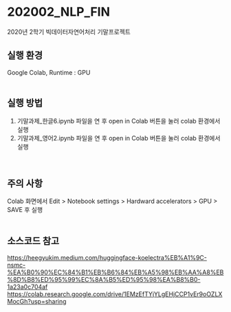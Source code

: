 # 202002_NLP_FIN
2020년 2학기 빅데이터자연어처리 기말프로젝트

## 실행 환경
Google Colab, Runtime : GPU<br>
<br>

## 실행 방법
1. 기말과제_한글6.ipynb 파일을 연 후 open in Colab 버튼을 눌러 colab 환경에서 실행
2. 기말과제_영어2.ipynb 파일을 연 후 open in Colab 버튼을 눌러 colab 환경에서 실행
<br>

## 주의 사항
Colab 화면에서 Edit > Notebook settings > Hardward accelerators > GPU > SAVE 후 실행<br>
<br>

## 소스코드 참고
https://heegyukim.medium.com/huggingface-koelectra%EB%A1%9C-nsmc-%EA%B0%90%EC%84%B1%EB%B6%84%EB%A5%98%EB%AA%A8%EB%8D%B8%ED%95%99%EC%8A%B5%ED%95%98%EA%B8%B0-1a23a0c704af<br>
https://colab.research.google.com/drive/1EMzEfTYjYLgEHjCCP1vEr9oOZLXMocGh?usp=sharing
